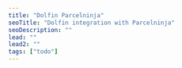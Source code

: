 ```yaml
---
title: "Dolfin Parcelninja"
seoTitle: "Dolfin integration with Parcelninja"
seoDescription: ""
lead: ""
lead2: ""
tags: ["todo"]
---
```

